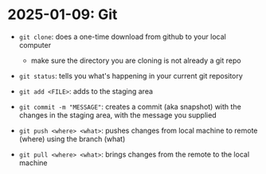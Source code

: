 # 2025-01-09: Git

- `git clone`: does a one-time download from github to your local computer
    - make sure the directory you are cloning is not already a git repo
- `git status`: tells you what's happening in your current git repository
- `git add <FILE>`: adds <FILE> to the staging area
- `git commit -m "MESSAGE"`: creates a commit (aka snapshot) with the changes in the staging area, with the message you supplied

- `git push <where> <what>`: pushes changes from local machine to remote (where) using the branch (what)
- `git pull <where> <what>`: brings changes from the remote to the local machine
